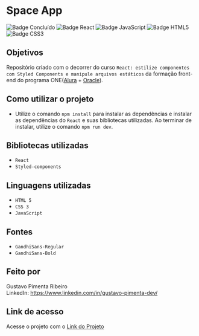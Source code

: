 # Space App

![Badge Concluído](http://img.shields.io/static/v1?label=STATUS&message=CONCLUÍDO&color=GREEN&style=for-the-badge)
![Badge React](https://img.shields.io/badge/React-93BEE6)
![Badge JavaScript](https://img.shields.io/badge/JavaScript-E7E40E)
![Badge HTML5](https://img.shields.io/badge/HTML5-D46114)
![Badge CSS3](https://img.shields.io/badge/CSS3-03318C)

## Objetivos

Repositório criado com o decorrer do curso `React: estilize componentes com Styled Components e manipule arquivos estáticos` da formação front-end do programa ONE([Alura](https://www.alura.com.br) + [Oracle](https://www.oracle.com/br/)).

## Como utilizar o projeto

- Utilize o comando `npm install` para instalar as dependências e instalar as dependências do `React` e suas bibliotecas utilizadas. Ao terminar de instalar, utilize o comando `npm run dev`.

## Bibliotecas utilizadas

- `React`
- `Styled-components`

## Linguagens utilizadas

- `HTML 5`
- `CSS 3`
- `JavaScript`

## Fontes

- `GandhiSans-Regular`
- `GandhiSans-Bold`

## Feito por

Gustavo Pimenta Ribeiro
<br/>
LinkedIn: https://www.linkedin.com/in/gustavo-pimenta-dev/

## Link de acesso

Acesse o projeto com o [Link do Projeto](https://ola-mundo-one-seven.vercel.app)
